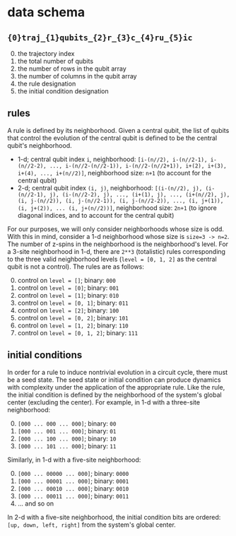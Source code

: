 # data schema

## `{0}traj_{1}qubits_{2}r_{3}c_{4}ru_{5}ic`

0. the trajectory index
1. the total number of qubits
2. the number of rows in the qubit array
3. the number of columns in the qubit array
4. the rule designation
5. the initial condition designation

## rules

A rule is defined by its neighborhood. Given a central qubit, the list of qubits that control the evolution of the central qubit is defined to be the central qubit's neighborhood.

* 1-d; central qubit index `i`, neighborhood: `[i-(n//2), i-(n//2-1), i-(n//2-2), ..., i-(n//2-(n//2-1)), i-(n//2-(n//2+1)), i+(2), i+(3), i+(4), ..., i+(n//2)]`, neighborhood size: `n+1` (to account for the central qubit)
* 2-d; central qubit index `(i, j)`, neighborhood: `[(i-(n//2), j), (i-(n//2-1), j), (i-(n//2-2), j), ..., (i+(1), j), ..., (i+(n//2), j), (i, j-(n//2)), (i, j-(n//2-1)), (i, j-(n//2-2)), ..., (i, j+(1)), (i, j+(2)), ... (i, j+(n//2))]`, neighborhood size: `2n+1` (to ignore diagonal indices, and to account for the central qubit)

For our purposes, we will only consider neighborhoods whose size is odd. With this in mind, consider a 1-d neighborhood whose size is `size=3 -> n=2`. The number of z-spins in the neighborhood is the neighborhood's level. For a 3-site neighborhood in 1-d, there are `2**3` (totalistic) rules corresponding to the three valid neighborhood levels (`level = [0, 1, 2]` as the central qubit is not a control). The rules are as follows:

0. control on `level = []`; binary: `000`
1. control on `level = [0]`; binary: `001`
2. control on `level = [1]`; binary: `010`
3. control on `level = [0, 1]`; binary: `011`
4. control on `level = [2]`; binary: `100`
5. control on `level = [0, 2]`; binary: `101`
6. control on `level = [1, 2]`; binary: `110`
7. control on `level = [0, 1, 2]`; binary: `111`

## initial conditions

In order for a rule to induce nontrivial evolution in a circuit cycle, there must be a seed state. The seed state or initial condition can produce dynamics with complexity under the application of the appropriate rule. Like the rule, the initial condition is defined by the neighborhood of the system's global center (excluding the center). For example, in 1-d with a three-site neighborhood:

0. `[000 ... 000 ... 000]`; binary: `00`
1. `[000 ... 001 ... 000]`; binary: `01`
2. `[000 ... 100 ... 000]`; binary: `10`
3. `[000 ... 101 ... 000]`; binary: `11`

Similarly, in 1-d with a five-site neighborhood:

0. `[000 ... 00000 ... 000]`; binary: `0000`
1. `[000 ... 00001 ... 000]`; binary: `0001`
2. `[000 ... 00010 ... 000]`; binary: `0010`
3. `[000 ... 00011 ... 000]`; binary: `0011`
4. ... and so on

In 2-d with a five-site neighborhood, the initial condition bits are ordered: `[up, down, left, right]` from the system's global center.
